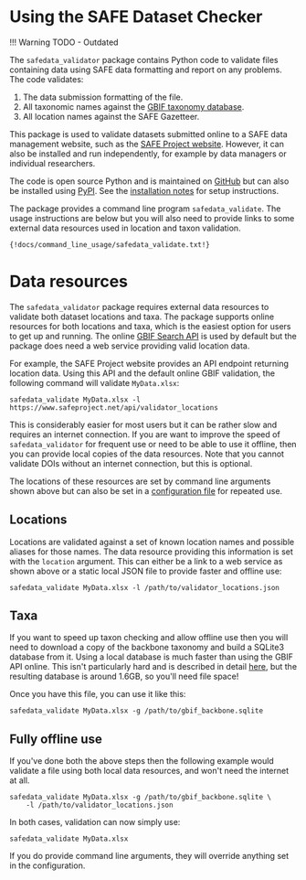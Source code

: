 # Using the SAFE Dataset Checker

!!! Warning
    TODO - Outdated


The  `safedata_validator` package contains Python code to validate files
containing data using SAFE data formatting  and report on any problems. The code
validates:

  1. The data submission formatting of the file.
  1. All taxonomic names against the [GBIF taxonomy
     database](../install/gbif_validation.md).
  1. All location names against the SAFE Gazetteer.

This package is used to validate datasets submitted online to a SAFE data
management website, such as the  [SAFE Project
website](https://safeproject.net/datasets/submit_dataset). However, it can also
be installed and run independently, for example by data managers or individual
researchers.

The code is open source Python and  is maintained on
[GitHub](https://github.com/ImperialCollegeLondon/safedata_validator) but  can
also be installed using  [PyPI](https://pypi.org/project/safedata-validator).
See the [installation notes](../install/install.md) for setup instructions. 

The package provides a command line program `safedata_validate`. The usage
instructions are below but you will also need to provide links to some external
data resources used in location and taxon validation.


```sh
{!docs/command_line_usage/safedata_validate.txt!}
```

# Data resources

The `safedata_validator` package requires external data resources to validate
both dataset locations and taxa. The package supports online resources for both
locations and taxa, which is the easiest option for users to get up and running.
The online [GBIF  Search API](https://www.gbif.org/developer/species) is used by
default but the package does need a web service providing valid location data.

For example, the SAFE Project  website provides an API endpoint returning
location data. Using this API and the default online GBIF validation, the
following command will validate `MyData.xlsx`:  

    safedata_validate MyData.xlsx -l https://www.safeproject.net/api/validator_locations

This is considerably easier for most users but it can be rather slow and
requires an internet connection. If you are want to improve the speed of
`safedata_validator` for frequent use  or need to be able to use it offline,
then you can provide local copies of the data resources. Note that you cannot
validate DOIs without an internet connection, but this is optional.

The locations of these resources are set by command line arguments shown above
but  can also be set in a [configuration file](usage.md#configuration-file) for
repeated use. 

## Locations 

Locations are validated against a set of known location names and possible
aliases for those names. The data resource providing this information is set
with the `location` argument. This can either be a link to a web service as
shown above or a static local JSON file to provide faster and offline use:

    safedata_validate MyData.xlsx -l /path/to/validator_locations.json

## Taxa

If you  want to speed up taxon checking and allow offline use then you will need
to download a copy of the backbone taxonomy and build a SQLite3 database from
it. Using a local database is  much faster than using the GBIF API online. This
isn't particularly hard and is described in detail [here](build_local_gbif.md),
but the resulting database is around 1.6GB, so you'll need file space! 

Once you have this file, you can use it like this:

    safedata_validate MyData.xlsx -g /path/to/gbif_backbone.sqlite

## Fully offline use

If you've done both the above steps then the following example would validate a
file using both local data resources, and won't need the internet at all.

    safedata_validate MyData.xlsx -g /path/to/gbif_backbone.sqlite \
        -l /path/to/validator_locations.json

In both cases, validation can now simply use:

    safedata_validate MyData.xlsx

If you do provide command line arguments, they will override anything set in the
configuration.